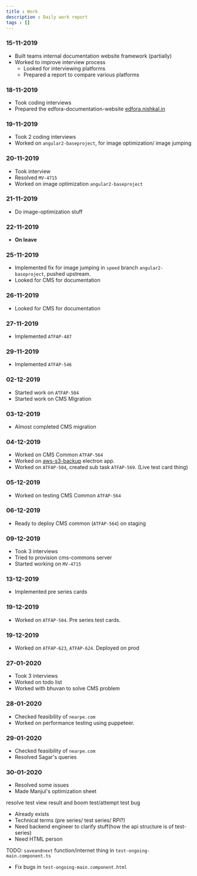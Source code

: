 ```yaml
---
title : Work
description : Daily work report
tags : []
---
```


### 15-11-2019
* Built teams internal documentation website framework (partially)
* Worked to improve interview process
  * Looked for interviewing platforms
  * Prepared a report to compare various platforms

### 18-11-2019
* Took coding interviews
* Prepared the edfora-documentation-website [edfora.nishkal.in](https://edfora.nishkal.in)

### 19-11-2019
* Took 2 coding interviews
* Worked on `angular2-baseproject`, for image optimization/ image jumping

### 20-11-2019
* Took interview
* Resolved `MV-4715`
* Worked on image optimization `angular2-baseproject`

### 21-11-2019
* Do image-optimization stuff

### 22-11-2019
* **On leave**


### 25-11-2019
* Implemented fix for image jumping in `speed` branch `angular2-baseproject`, pushed upstream.
* Looked for CMS for documentation

### 26-11-2019
* Looked for CMS for documentation

### 27-11-2019
* Implemented `ATFAP-487`

### 29-11-2019
* Implemented `ATFAP-546`

### 02-12-2019
* Started work on `ATFAP-504`
* Started work on CMS Migration

### 03-12-2019
* Almost completed CMS migration

### 04-12-2019
* Worked on CMS Common `ATFAP-564`
* Worked on [aws-s3-backup](https://github.com/Nishkalkashyap/edfora-aws-s3-backup) electron app.
* Worked on `ATFAP-504`, created sub task `ATFAP-569`. (Live test card thing)

### 05-12-2019
* Worked on testing CMS Common `ATFAP-564`

### 06-12-2019
* Ready to deploy CMS common (`ATFAP-564`) on staging

### 09-12-2019
* Took 3 interviews
* Tried to provision cms-commons server
* Started working on `MV-4715`

### 13-12-2019
* Implemented pre series cards

### 19-12-2019
* Worked on `ATFAP-504`. Pre series test cards.

### 19-12-2019
* Worked on `ATFAP-623`, `ATFAP-624`. Deployed on prod

### 27-01-2020
* Took 3 interviews
* Worked on todo list
* Worked with bhuvan to solve CMS problem

### 28-01-2020
* Checked feasibility of `nearpe.com`
* Worked on performance testing using puppeteer.

### 29-01-2020
* Checked feasibility of `nearpe.com`
* Resolved Sagar's queries

### 30-01-2020
* Resolved some issues
* Made Manjul's optimization sheet

resolve test view result and boom test/attempt test bug

* Already exists
* Technical terms (pre series/ test series/ RPI?)
* Need backend engineer to clarify stuff(how the api structure is of test-series)
* Need HTML person

TODO: `saveandnext` function/internet thing in `test-ongoing-main.component.ts` 
* Fix bugs in `test-ongoing-main.component.html`






